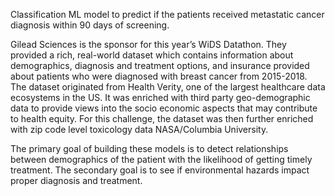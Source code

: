 Classification ML model to predict if the patients received metastatic cancer diagnosis within 90 days of screening.

Gilead Sciences is the sponsor for this year’s WiDS Datathon. They provided a rich, real-world dataset which contains information about demographics, diagnosis and treatment options, and insurance provided about patients who were diagnosed with breast cancer from 2015-2018. The dataset originated from Health Verity, one of the largest healthcare data ecosystems in the US. It was enriched with third party geo-demographic data to provide views into the socio economic aspects that may contribute to health equity. For this challenge, the dataset was then further enriched with zip code level toxicology data NASA/Columbia University.


The primary goal of building these models is to detect relationships between demographics of the patient with the likelihood of getting timely treatment. The secondary goal is to see if environmental hazards impact proper diagnosis and treatment.
